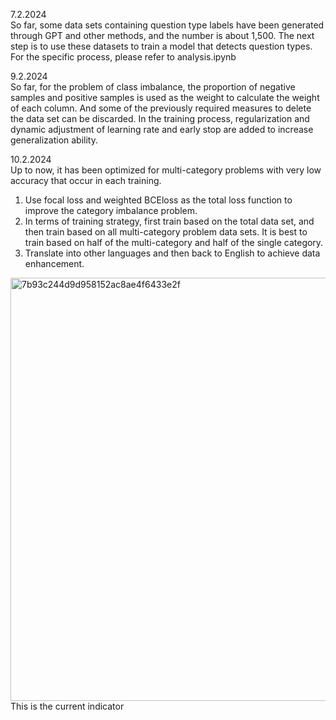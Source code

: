 7.2.2024  
So far, some data sets containing question type labels have been generated through GPT and other methods, and the number is about 1,500. The next step is to use these datasets to train a model that detects question types.
For the specific process, please refer to analysis.ipynb

9.2.2024  
So far, for the problem of class imbalance, the proportion of negative samples and positive samples is used as the weight to calculate the weight of each column.
And some of the previously required measures to delete the data set can be discarded. In the training process, regularization and dynamic adjustment of learning rate and early stop are added to increase generalization ability.

10.2.2024  
Up to now, it has been optimized for multi-category problems with very low accuracy that occur in each training.
1. Use focal loss and weighted BCEloss as the total loss function to improve the category imbalance problem.
2. In terms of training strategy, first train based on the total data set, and then train based on all multi-category problem data sets. It is best to train based on half of the multi-category and half of the single category.
3. Translate into other languages and then back to English to achieve data enhancement.
<img width="677" alt="7b93c244d9d958152ac8ae4f6433e2f" src="https://github.com/lingyoumax/QAsystem-NLPT-WS2023/assets/43053906/cda93b54-0fa6-4af3-80e5-f1278f85305b">  
This is the current indicator


